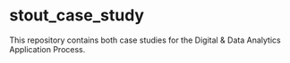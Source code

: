 # stout_case_study
This repository contains both case studies for the Digital &amp; Data Analytics Application Process.
